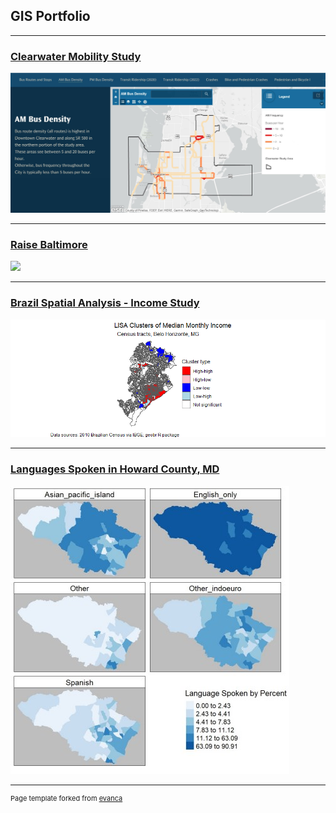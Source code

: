 ## GIS Portfolio

---
### [Clearwater Mobility Study](projects/ClearwaterProejct/index.md)
[<img src="/images/Clearwater_BusFrequency.jpg?raw=true"/>](/pdf/Headway_extraction.pdf)

---
### [Raise Baltimore](/projects/raisebaltimore/index.md)
[<img src="/images/RaiseBalt_ShortGif.gif?raw=true"/>](/pdf/mapsMap9.pdf)

---
### [Brazil Spatial Analysis - Income Study](/pdf/final_proj.pdf)
[<img src="/images/lisa_bh.png?raw=true"/>](/pdf/486_final_text.pdf)

---
### [Languages Spoken in Howard County, MD](/pdf/github_langmap.pdf)
[<img src="/images/github_langmap.jpg?raw=true"/>](/pdf/langmap_image.pdf)




---
<p style="font-size:11px">Page template forked from <a href="https://github.com/evanca/quick-portfolio">evanca</a></p>
<!-- Remove above link if you don't want to attibute -->
